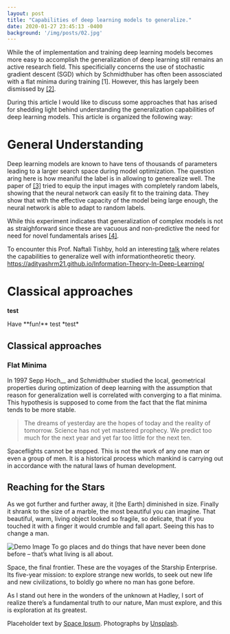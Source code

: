 ```yaml
---
layout: post
title: "Capabilities of deep learning models to generalize."
date: 2020-01-27 23:45:13 -0400
background: '/img/posts/02.jpg'
---
```



While the of implementation and training deep learning models becomes more easy to accomplish the generalization of deep learning still remains an active research field. This specificially concerns the use of stochastic gradient descent (SGD) which by Schmidthuber has often been assosciated with a flat minima during training [1]. However, this has largely been dismissed by <a href="https://arxiv.org/pdf/2103.06219.pdf/">[2]</a>.

During this article I would like to discuss some approaches that has arised for shedding light behind understanding the generalization capabilities of deep learning models. This article is organized the following way:


# General Understanding
Deep learning models are known to have tens of thousands of parameters leading to a larger search space during model optimization. 
The question aring here is how meaniful the label is in allowing to generealize well. The paper of <a href="https://arxiv.org/pdf/1611.03530.pdf">[3]</a> tried to equip the input images with completely random labels, showing that the neural network can easily fit to the training data. They show that with the effective capacity of the model being large enough, the neural network is able to
adapt to random labels.

While this experiment indicates that generalization of complex models is not as straighforward since these are vacuous and non-predictive the need for need for novel fundamentals arises <a href="https://ai.googleblog.com/2021/03/a-new-lens-on-understanding.html">[4]</a>.


To encounter this Prof. Naftali Tishby, hold an interesting <a href="https://www.youtube.com/watch?v=XL07WEc2TRI">talk</a> where relates the capabilities to generalize well with informationtheoretic theory.
https://adityashrm21.github.io/Information-Theory-In-Deep-Learning/


# Classical approaches

<!---Occam’s Razor
Minimum Description Length principle
Kolmogorov Complexity
Solomonoff’s Inference Theory---->
**test**

<div class="tip" markdown="1">Have **fun!** test *test*</div>

<h2 class="section-heading">Classical approaches</h2>
<h3 class="subsection-heading">Flat Minima</h3>
In 1997 Sepp Hoch__ and Schmidthuber studied the local, geometrical properties 
during optimization of deep learning with the assumption that reason for generalization
well is correlated with converging to a flat minima. This hypothesis is supposed to come
from the fact that the flat minima tends to be more stable.




<blockquote class="blockquote">The dreams of yesterday are the hopes of today and the reality of tomorrow. Science has not yet mastered prophecy. We predict too much for the next year and yet far too little for the next ten.</blockquote>

<p>Spaceflights cannot be stopped. This is not the work of any one man or even a group of men. It is a historical process which mankind is carrying out in accordance with the natural laws of human development.</p>

<h2 class="section-heading">Reaching for the Stars</h2>

<p>As we got further and further away, it [the Earth] diminished in size. Finally it shrank to the size of a marble, the most beautiful you can imagine. That beautiful, warm, living object looked so fragile, so delicate, that if you touched it with a finger it would crumble and fall apart. Seeing this has to change a man.</p>

<img class="img-fluid" src="https://source.unsplash.com/Mn9Fa_wQH-M/800x450" alt="Demo Image">
<span class="caption text-muted">To go places and do things that have never been done before – that’s what living is all about.</span>

<p>Space, the final frontier. These are the voyages of the Starship Enterprise. Its five-year mission: to explore strange new worlds, to seek out new life and new civilizations, to boldly go where no man has gone before.</p>

<p>As I stand out here in the wonders of the unknown at Hadley, I sort of realize there’s a fundamental truth to our nature, Man must explore, and this is exploration at its greatest.</p>

<p>Placeholder text by <a href="http://spaceipsum.com/">Space Ipsum</a>. Photographs by <a href="https://unsplash.com/">Unsplash</a>.</p>
